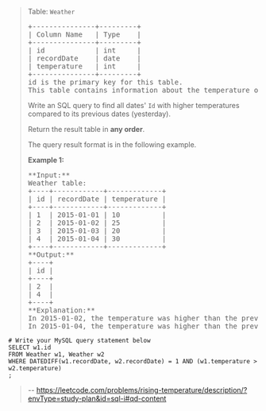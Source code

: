 > Table: `Weather`
> 
> <pre>+---------------+---------+
> | Column Name   | Type    |
> +---------------+---------+
> | id            | int     |
> | recordDate    | date    |
> | temperature   | int     |
> +---------------+---------+
> id is the primary key for this table.
> This table contains information about the temperature on a certain day.
> </pre>
> 
> Write an SQL query to find all dates' `Id` with higher temperatures compared to its previous dates (yesterday).
> 
> Return the result table in **any order**.
> 
> The query result format is in the following example.
> 
> **Example 1:**
> 
> <pre>**Input:** 
> Weather table:
> +----+------------+-------------+
> | id | recordDate | temperature |
> +----+------------+-------------+
> | 1  | 2015-01-01 | 10          |
> | 2  | 2015-01-02 | 25          |
> | 3  | 2015-01-03 | 20          |
> | 4  | 2015-01-04 | 30          |
> +----+------------+-------------+
> **Output:** 
> +----+
> | id |
> +----+
> | 2  |
> | 4  |
> +----+
> **Explanation:** 
> In 2015-01-02, the temperature was higher than the previous day (10 -> 25).
> In 2015-01-04, the temperature was higher than the previous day (20 -> 30).</pre>
>
```
# Write your MySQL query statement below
SELECT w1.id
FROM Weather w1, Weather w2
WHERE DATEDIFF(w1.recordDate, w2.recordDate) = 1 AND (w1.temperature > w2.temperature)
;
```
> -- https://leetcode.com/problems/rising-temperature/description/?envType=study-plan&id=sql-i#qd-content
